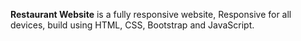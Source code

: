 **Restaurant Website** is a fully responsive website, Responsive for all devices, build using HTML, CSS, Bootstrap and JavaScript.
